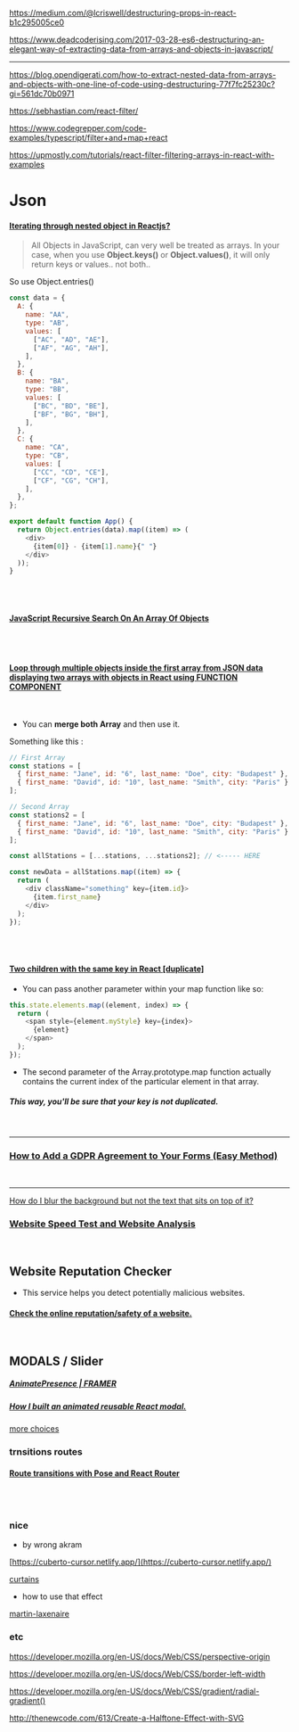 https://medium.com/@lcriswell/destructuring-props-in-react-b1c295005ce0

https://www.deadcoderising.com/2017-03-28-es6-destructuring-an-elegant-way-of-extracting-data-from-arrays-and-objects-in-javascript/

---

https://blog.opendigerati.com/how-to-extract-nested-data-from-arrays-and-objects-with-one-line-of-code-using-destructuring-77f7fc25230c?gi=561dc70b0971

https://sebhastian.com/react-filter/

https://www.codegrepper.com/code-examples/typescript/filter+and+map+react

https://upmostly.com/tutorials/react-filter-filtering-arrays-in-react-with-examples

# Json

#### [Iterating through nested object in Reactjs?](https://stackoverflow.com/questions/60652929/iterating-through-nested-object-in-reactjs)

> All Objects in JavaScript, can very well be treated as arrays. In your case, when you use **Object.keys()** or **Object.values()**, it will only return keys or values.. not both..

So use Object.entries()

```javascript
const data = {
  A: {
    name: "AA",
    type: "AB",
    values: [
      ["AC", "AD", "AE"],
      ["AF", "AG", "AH"],
    ],
  },
  B: {
    name: "BA",
    type: "BB",
    values: [
      ["BC", "BD", "BE"],
      ["BF", "BG", "BH"],
    ],
  },
  C: {
    name: "CA",
    type: "CB",
    values: [
      ["CC", "CD", "CE"],
      ["CF", "CG", "CH"],
    ],
  },
};

export default function App() {
  return Object.entries(data).map((item) => (
    <div>
      {item[0]} - {item[1].name}{" "}
    </div>
  ));
}
```

<br>
<br>

#### [JavaScript Recursive Search On An Array Of Objects](https://stackoverflow.com/questions/53938203/javascript-recursive-search-on-an-array-of-objects)

<br>
<br>

#### [Loop through multiple objects inside the first array from JSON data displaying two arrays with objects in React using FUNCTION COMPONENT](https://stackoverflow.com/questions/61634572/loop-through-multiple-objects-inside-the-first-array-from-json-data-displaying-t)

<br>

- You can **merge both Array** and then use it.

Something like this :

```javascript
// First Array
const stations = [
  { first_name: "Jane", id: "6", last_name: "Doe", city: "Budapest" },
  { first_name: "David", id: "10", last_name: "Smith", city: "Paris" },
];

// Second Array
const stations2 = [
  { first_name: "Jane", id: "6", last_name: "Doe", city: "Budapest" },
  { first_name: "David", id: "10", last_name: "Smith", city: "Paris" },
];

const allStations = [...stations, ...stations2]; // <----- HERE

const newData = allStations.map((item) => {
  return (
    <div className="something" key={item.id}>
      {item.first_name}
    </div>
  );
});
```

<br> 
<br>

#### [Two children with the same key in React [duplicate]](https://stackoverflow.com/questions/52219852/two-children-with-the-same-key-in-react)

- You can pass another parameter within your map function like so:

```javascript
this.state.elements.map((element, index) => {
  return (
    <span style={element.myStyle} key={index}>
      {element}
    </span>
  );
});
```

- The second parameter of the Array.prototype.map function actually contains the current index of the particular element in that array.

##### This way, you'll be sure that your key is not duplicated.

<br>

<hr>

### [How to Add a GDPR Agreement to Your Forms (Easy Method)](https://wpforms.com/how-to-add-a-gdpr-agreement-field-to-your-sites-forms/)

<br>

<hr>

[How do I blur the background but not the text that sits on top of it?](https://www.quora.com/How-do-I-blur-the-background-but-not-the-text-that-sits-on-top-of-it)

### [Website Speed Test and Website Analysis](https://www.dareboost.com/en)

<br>

## Website Reputation Checker

- This service helps you detect potentially malicious websites.

#### [Check the online reputation/safety of a website.](https://www.urlvoid.com/)

<BR>

## MODALS / Slider

##### [AnimatePresence | FRAMER](https://www.framer.com/docs/animate-presence/)

##### [How I built an animated reusable React modal.](https://dev.to/anisbouzahar/how-i-built-an-animated-reusable-react-modal-i02)

[more choices](https://codesandbox.io/u/InventingWithMonster)

### trnsitions routes

#### [Route transitions with Pose and React Router](https://codesandbox.io/s/wq324qk687)

<br>
<br>

### nice

- by wrong akram

[https://cuberto-cursor.netlify.app/](https://cuberto-cursor.netlify.app/)

[curtains](https://www.curtainsjs.com/examples/ping-pong-shading-flowmap/index.html)

- how to use that effect

[martin-laxenaire](https://www.martin-laxenaire.fr/)

### etc

https://developer.mozilla.org/en-US/docs/Web/CSS/perspective-origin

https://developer.mozilla.org/en-US/docs/Web/CSS/border-left-width

https://developer.mozilla.org/en-US/docs/Web/CSS/gradient/radial-gradient()

http://thenewcode.com/613/Create-a-Halftone-Effect-with-SVG